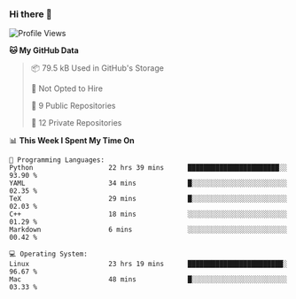 ### Hi there 👋

<!--
**huayuan4396/huayuan4396** is a ✨ _special_ ✨ repository because its `README.md` (this file) appears on your GitHub profile.

Here are some ideas to get you started:

- 🔭 I’m currently working on ...
- 🌱 I’m currently learning ...
- 👯 I’m looking to collaborate on ...
- 🤔 I’m looking for help with ...
- 💬 Ask me about ...
- 📫 How to reach me: ...
- 😄 Pronouns: ...
- ⚡ Fun fact: ...
-->

<!--START_SECTION:waka-->
![Profile Views](http://img.shields.io/badge/Profile%20Views-2-blue)

**🐱 My GitHub Data** 

> 📦 79.5 kB Used in GitHub's Storage 
 > 
> 🚫 Not Opted to Hire
 > 
> 📜 9 Public Repositories 
 > 
> 🔑 12 Private Repositories 
 > 
📊 **This Week I Spent My Time On** 

```text
💬 Programming Languages: 
Python                   22 hrs 39 mins      ███████████████████████░░   93.90 % 
YAML                     34 mins             █░░░░░░░░░░░░░░░░░░░░░░░░   02.35 % 
TeX                      29 mins             █░░░░░░░░░░░░░░░░░░░░░░░░   02.03 % 
C++                      18 mins             ░░░░░░░░░░░░░░░░░░░░░░░░░   01.29 % 
Markdown                 6 mins              ░░░░░░░░░░░░░░░░░░░░░░░░░   00.42 % 

💻 Operating System: 
Linux                    23 hrs 19 mins      ████████████████████████░   96.67 % 
Mac                      48 mins             █░░░░░░░░░░░░░░░░░░░░░░░░   03.33 % 
```


<!--END_SECTION:waka-->
